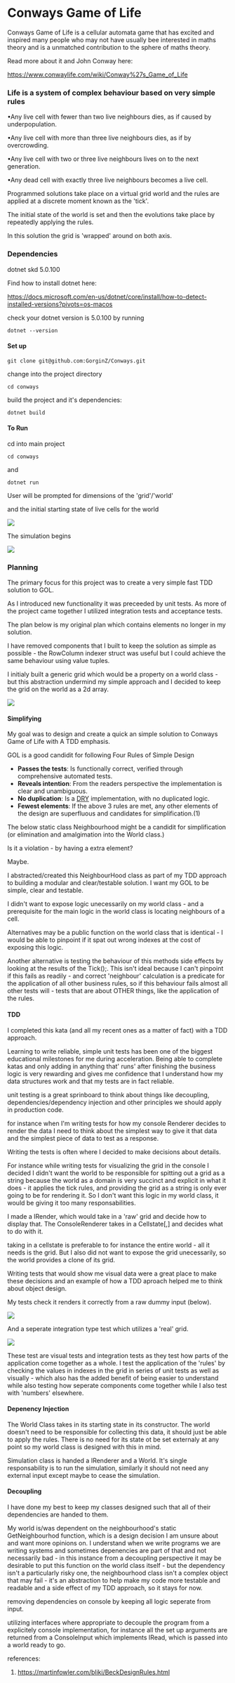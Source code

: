 # Conways Game of Life

Conways Game of Life is a cellular automata game that has excited and inspired many people who may not have usually bee interested in maths theory and is a unmatched contribution to the sphere of maths theory.

Read more about it and John Conway here:

https://www.conwaylife.com/wiki/Conway%27s_Game_of_Life

### Life is a system of complex behaviour based on very simple rules

•Any live cell with fewer than two live neighbours dies, as if caused by underpopulation.

•Any live cell with more than three live neighbours dies, as if by overcrowding.

•Any live cell with two or three live neighbours lives on to the next generation.

•Any dead cell with exactly three live neighbours becomes a live cell.



Programmed solutions take place on a virtual grid world and the rules are applied at a discrete moment known as the 'tick'. 

The initial state of the world is set and then the evolutions take place by repeatedly applying the rules.

In this solution the grid is 'wrapped' around on both axis. 

### Dependencies

dotnet skd 5.0.100

Find how to install dotnet here:

https://docs.microsoft.com/en-us/dotnet/core/install/how-to-detect-installed-versions?pivots=os-macos

check your dotnet version is 5.0.100 by running

```
dotnet --version
```

#### Set up

```
git clone git@github.com:GorginZ/Conways.git
```

change into the project directory

```
cd conways
```

build the project and it's dependencies:

```
dotnet build
```

#### To Run

cd into main project

```
cd conways
```

and

```
dotnet run
```



User will be prompted for dimensions of the 'grid'/'world'

and the initial starting state of live cells for the world



<img src="docs/programInput.png">



The simulation begins



<img src="docs/simulation.png">

### Planning

The primary focus for this project was to create a very simple fast TDD solution to GOL. 

As I introduced new functionality it was preceeded by unit tests. As more of the project came together I utilized integration tests and acceptance tests.


The plan below is my original plan which contains elements no longer in my solution.

I have removed components that I built to keep the solution as simple as possible - the RowColumn indexer struct was useful but I could achieve the same behaviour using value tuples.


I initialy built a generic grid which would be a property on a world class - but this abstraction undermind my simple approach and I decided to keep the grid on the world as a 2d array.



<img src="docs/plan.png">





#### Simplifying

My goal was to design and create a quick an simple solution to Conways Game of Life with A TDD emphasis. 

GOL is a good candidit for following Four Rules of Simple Design

- **Passes the tests**: Is functionally correct, verified through comprehensive automated tests.
- **Reveals intention**: From the readers perspective the implementation is clear and unambiguous.
- **No duplication**: Is a [DRY](https://en.wikipedia.org/wiki/Don't_repeat_yourself) implementation, with no duplicated logic.
- **Fewest elements**: If the above 3 rules are met, any other elements of the design are superfluous and candidates for simplification.(1)



The below static class Neighbourhood might be a candidit for simplification (or elimination and amalgimation into the World class.)

Is it a violation - by having a extra element?

Maybe.

I abstracted/created this NeighbourHood class as part of my TDD approach to building a modular and clear/testable solution. I want my GOL to be simple, clear and testable. 

I didn't want to expose logic unecessarily on my world class - and a prerequisite for the main logic in the world class is locating neighbours of a cell.

Alternatives may be a public function on the world class that is identical - I would be able to pinpoint if it spat out wrong indexes at the cost of exposing this logic.

Another alternative is testing the behaviour of this methods side effects by looking at the results of the Tick();. This isn't ideal because I can't pinpoint if this fails as readily - and correct 'neighbour' calculation is a predicate for the application of all other business rules, so if this behaviour fails almost all other tests will - tests that are about OTHER things, like the application of the rules.



#### TDD

I completed this kata (and all my recent ones as a matter of fact) with a TDD approach.

Learning to write reliable, simple unit tests has been one of the biggest educational milestones for me during acceleration. Being able to complete katas and only adding in anything that' runs' after finishing the business logic is very rewarding and gives me confidence that I understand how my data structures work  and that my tests are in fact reliable.

unit testing is a great sprinboard to think about things like decoupling, dependencies/dependency injection and other principles we should apply in production code.

for instance when I'm writing tests for how my console Renderer decides to render the data I need to think about the simplest way to give it that data and the simplest piece of data to test as a response. 


Writing the tests is often where I decided to make decisions about details.

For instance while writing tests for visualizing the grid in the console I decided I didn't want the world to be responsible for spitting out a grid as a string because the world as a domain is very succinct and explicit in what it does - it applies the tick rules, and providing the grid as a string is only ever going to be for rendering it. So I don't want this logic in my world class, it would be giving it too many responsabilities.

I made a IRender, which would take in a 'raw' grid and decide how to display that. The ConsoleRenderer takes in a Cellstate[,] and decides what to do with it. 

taking in a cellstate is preferable to for instance the entire world - all it needs is the grid. But I also did not want to expose the grid unecessarily, so the world provides a clone of its grid.

Writing tests that would show me visual data were a great place to make these decisions and an example of how a TDD aproach helped me to think about object design.



My tests check it renders it correctly from a raw dummy input (below).

<img src="docs/rawGrid.png">



And a seperate integration type test which utilizes a 'real' grid.

<img src="docs/gridClassDependent.png">

These test are visual tests and integration tests as they test how parts of the application come together as a whole. I test the application of the 'rules' by checking the values in indexes in the grid in series of unit tests as well as visually - which also has the added benefit of being easier to understand while also testing how seperate components come together while I also test with 'numbers' elsewhere.

#### Depenency Injection

The World Class takes in its starting state in its constructor. The world doesn't need to be responsible for collecting this data, it should just be able to apply the rules. There is no need for its state ot be set externaly at any point so my world class is designed with this in mind.

Simulation class is handed a IRenderer and a World.
It's single responsability is to run the simulation, similarly it should not need any external input  except maybe to cease the simulation.

#### Decoupling

I have done my best to keep my classes designed such that all of their dependencies are handed to them.

My world is/was dependent on the neighbourhood's static GetNeighbourhod function, which is a design decision I am unsure about and want more opinions on. I understand when we write programs we are writing systems and sometimes depenencies are part of that and not necessarily bad - in this instance from a decoupling perspective it may be desirable to put this function on the world class itself - but the dependency isn't a particularly risky one, the neighbourhood class isn't a complex object that may fail - it's an abstraction to help make my code more testable and readable and a side effect of my TDD approach, so it stays for now.

removing dependencies on console by keeping all logic seperate from input.

utilizing interfaces where appropriate to decouple the program from a explicitely console implementation, for instance all the set up arguments are returned from a ConsoleInput which implements IRead, which is passed into a world ready to go.



references:

1) https://martinfowler.com/bliki/BeckDesignRules.html